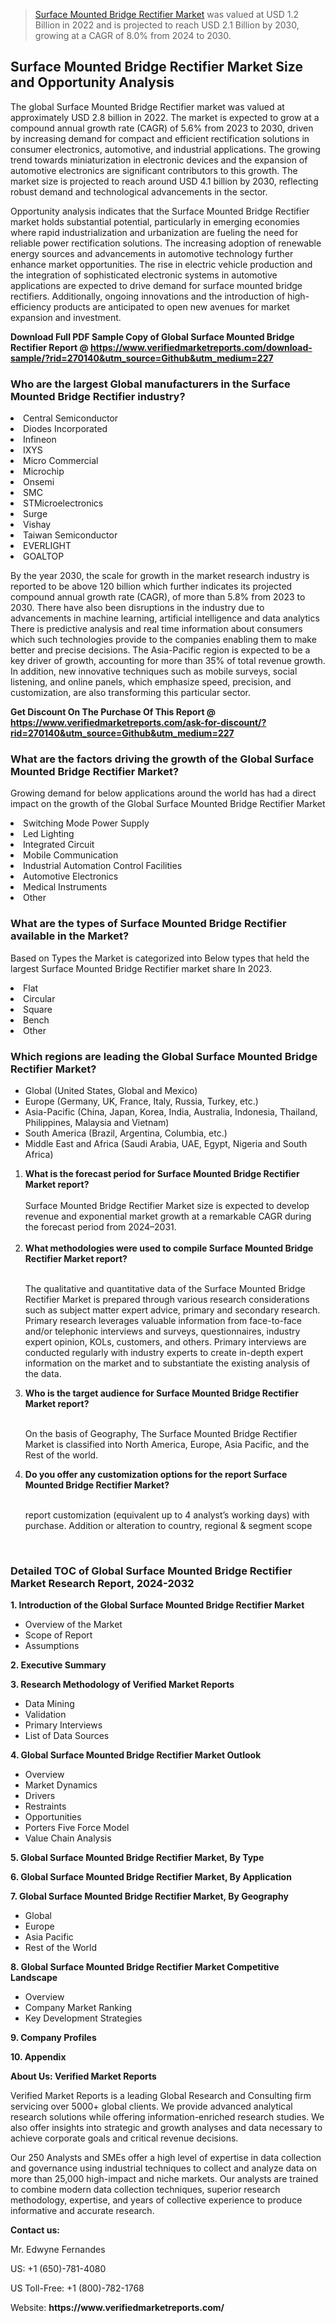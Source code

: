 <blockquote><p><p><a href="https://www.verifiedmarketreports.com/download-sample/?rid=270140&utm_source=Github&utm_medium=227" target="_blank">Surface Mounted Bridge Rectifier Market</a> was valued at USD 1.2 Billion in 2022 and is projected to reach USD 2.1 Billion by 2030, growing at a CAGR of 8.0% from 2024 to 2030.</p></blockquote><p><h2>Surface Mounted Bridge Rectifier Market Size and Opportunity Analysis</h2><p>The global Surface Mounted Bridge Rectifier market was valued at approximately USD 2.8 billion in 2022. The market is expected to grow at a compound annual growth rate (CAGR) of 5.6% from 2023 to 2030, driven by increasing demand for compact and efficient rectification solutions in consumer electronics, automotive, and industrial applications. The growing trend towards miniaturization in electronic devices and the expansion of automotive electronics are significant contributors to this growth. The market size is projected to reach around USD 4.1 billion by 2030, reflecting robust demand and technological advancements in the sector.</p><p>Opportunity analysis indicates that the Surface Mounted Bridge Rectifier market holds substantial potential, particularly in emerging economies where rapid industrialization and urbanization are fueling the need for reliable power rectification solutions. The increasing adoption of renewable energy sources and advancements in automotive technology further enhance market opportunities. The rise in electric vehicle production and the integration of sophisticated electronic systems in automotive applications are expected to drive demand for surface mounted bridge rectifiers. Additionally, ongoing innovations and the introduction of high-efficiency products are anticipated to open new avenues for market expansion and investment.</p></p><p class=""><strong>Download Full PDF Sample Copy of Global Surface Mounted Bridge Rectifier Report @ <a href="https://www.verifiedmarketreports.com/download-sample/?rid=270140&amp;utm_source=Github&amp;utm_medium=227" target="_blank">https://www.verifiedmarketreports.com/download-sample/?rid=270140&amp;utm_source=Github&amp;utm_medium=227</a></strong></p><h3 id="" class="">Who are the largest Global manufacturers in the Surface Mounted Bridge Rectifier industry?</h3><p><li>Central Semiconductor</li><li> Diodes Incorporated</li><li> Infineon</li><li> IXYS</li><li> Micro Commercial</li><li> Microchip</li><li> Onsemi</li><li> SMC</li><li> STMicroelectronics</li><li> Surge</li><li> Vishay</li><li> Taiwan Semiconductor</li><li> EVERLIGHT</li><li> GOALTOP</li></p><div class=""><div class="" dir="" data-message-author-role="" data-message-id="" data-message-model-slug=""><div class=""><div class=""><div class=""><div class="" dir="" data-message-author-role="" data-message-id="" data-message-model-slug=""><div class=""><div class=""><p>By the year 2030, the scale for growth in the market research industry is reported to be above 120 billion which further indicates its projected compound annual growth rate (CAGR), of more than 5.8% from 2023 to 2030. There have also been disruptions in the industry due to advancements in machine learning, artificial intelligence and data analytics There is predictive analysis and real time information about consumers which such technologies provide to the companies enabling them to make better and precise decisions. The Asia-Pacific region is expected to be a key driver of growth, accounting for more than 35% of total revenue growth. In addition, new innovative techniques such as mobile surveys, social listening, and online panels, which emphasize speed, precision, and customization, are also transforming this particular sector.</p><p><strong>Get Discount On The Purchase Of This Report @&nbsp; <a href="https://www.verifiedmarketreports.com/ask-for-discount/?rid=270140&amp;utm_source=Github&amp;utm_medium=227" target="_blank">https://www.verifiedmarketreports.com/ask-for-discount/?rid=270140&amp;utm_source=Github&amp;utm_medium=227</a></strong></p></div></div></div></div></div></div></div></div><h3 id="" class="">What are the factors driving the growth of the Global Surface Mounted Bridge Rectifier Market?</h3><p id="" class="">Growing demand for below applications around the world has had a direct impact on the growth of the Global Surface Mounted Bridge Rectifier Market</p><p id="" class=""><li>Switching Mode Power Supply</li><li> Led Lighting</li><li> Integrated Circuit</li><li> Mobile Communication</li><li> Industrial Automation Control Facilities</li><li> Automotive Electronics</li><li> Medical Instruments</li><li> Other</li></p><h3 id="" class="">What are the types of Surface Mounted Bridge Rectifier available in the Market?</h3><p id="" class="">Based on Types the Market is categorized into Below types that held the largest Surface Mounted Bridge Rectifier market share In 2023.</p><p id="" class=""><li>Flat</li><li> Circular</li><li> Square</li><li> Bench</li><li> Other</li></p><h3 id="" class="">Which regions are leading the Global Surface Mounted Bridge Rectifier Market?</h3><ul><li>Global (United States, Global and Mexico)</li><li>Europe (Germany, UK, France, Italy, Russia, Turkey, etc.)</li><li>Asia-Pacific (China, Japan, Korea, India, Australia, Indonesia, Thailand, Philippines, Malaysia and Vietnam)</li><li>South America (Brazil, Argentina, Columbia, etc.)</li><li>Middle East and Africa (Saudi Arabia, UAE, Egypt, Nigeria and South Africa)</li></ul><p><ol><li><strong>What is the forecast period for Surface Mounted Bridge Rectifier Market report?<br /></strong><br /><span data-sheets-root="1" data-sheets-value="{&quot;1&quot;:2,&quot;2&quot;:&quot;XXXX size is expected to develop revenue and exponential market growth at a remarkable CAGR during the forecast period from 2024&ndash;2030.&quot;}" data-sheets-userformat="{&quot;2&quot;:12674,&quot;4&quot;:{&quot;1&quot;:2,&quot;2&quot;:16776960},&quot;10&quot;:2,&quot;11&quot;:0,&quot;15&quot;:&quot;Arial&quot;,&quot;16&quot;:12}">Surface Mounted Bridge Rectifier Market size is expected to develop revenue and exponential market growth at a remarkable CAGR during the forecast period from 2024&ndash;2031.</span><br /><br /></li><li><strong>What methodologies were used to compile Surface Mounted Bridge Rectifier Market report?<br /><br /></strong><p>The qualitative and quantitative data of the&nbsp;Surface Mounted Bridge Rectifier Market is prepared through various research considerations such as subject matter expert advice, primary and secondary research. Primary research leverages valuable information from face-to-face and/or telephonic interviews and surveys, questionnaires, industry expert opinion, KOLs, customers, and others. Primary interviews are conducted regularly with industry experts to create in-depth expert information on the market and to substantiate the existing analysis of the data.&nbsp;</p></li><li><strong>Who is the target audience for Surface Mounted Bridge Rectifier Market report?<br /><br /></strong><p>On the basis of Geography, The&nbsp;Surface Mounted Bridge Rectifier Market is classified into North America, Europe, Asia Pacific, and the Rest of the world.</p></li><li><strong>Do you offer any customization options for the report Surface Mounted Bridge Rectifier Market?<br /><br /></strong><p>report customization (equivalent up to 4 analyst&rsquo;s working days) with purchase. Addition or alteration to country, regional &amp; segment scope</p><p>&nbsp;</p></li></ol></p><h3 id="" class="">Detailed TOC of Global Surface Mounted Bridge Rectifier Market Research Report, 2024-2032</h3><p id="" class=""><strong>1. Introduction of the Global Surface Mounted Bridge Rectifier Market</strong></p><ul><li>Overview of the Market</li><li>Scope of Report</li><li>Assumptions</li></ul><p id="" class=""><strong>2. Executive Summary</strong></p><p id="" class=""><strong>3. Research Methodology of&nbsp;Verified Market Reports</strong></p><ul><li>Data Mining</li><li>Validation</li><li>Primary Interviews</li><li>List of Data Sources</li></ul><p id="" class=""><strong>4. Global Surface Mounted Bridge Rectifier Market Outlook</strong></p><ul><li>Overview</li><li>Market Dynamics</li><li>Drivers</li><li>Restraints</li><li>Opportunities</li><li>Porters Five Force Model</li><li>Value Chain Analysis</li></ul><p id="" class=""><strong>5. Global Surface Mounted Bridge Rectifier Market, By&nbsp;Type</strong></p><p id="" class=""><strong>6. Global Surface Mounted Bridge Rectifier Market, By Application</strong></p><p id="" class=""><strong>7. Global Surface Mounted Bridge Rectifier Market, By Geography</strong></p><ul><li>Global</li><li>Europe</li><li>Asia Pacific</li><li>Rest of the World</li></ul><p id="" class=""><strong>8. Global Surface Mounted Bridge Rectifier Market Competitive Landscape</strong></p><ul><li>Overview</li><li>Company Market Ranking</li><li>Key Development Strategies</li></ul><p id="" class=""><strong>9. Company Profiles</strong></p><p id="" class=""><strong>10. Appendix</strong></p><p id="" class=""><strong>About Us: Verified Market Reports</strong></p><p id="" class="">Verified Market Reports is a leading Global Research and Consulting firm servicing over 5000+ global clients. We provide advanced analytical research solutions while offering information-enriched research studies. We also offer insights into strategic and growth analyses and data necessary to achieve corporate goals and critical revenue decisions.</p><p id="" class="">Our 250 Analysts and SMEs offer a high level of expertise in data collection and governance using industrial techniques to collect and analyze data on more than 25,000 high-impact and niche markets. Our analysts are trained to combine modern data collection techniques, superior research methodology, expertise, and years of collective experience to produce informative and accurate research.</p><p id="" class=""><strong>Contact us:</strong></p><p id="" class="">Mr. Edwyne Fernandes</p><p id="" class="">US: +1 (650)-781-4080</p><p id="" class="">US Toll-Free: +1 (800)-782-1768</p><p id="" class="">Website: <a target="" data-test-app-aware-link=""><strong>https://www.verifiedmarketreports.com/</strong></a></p>
